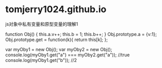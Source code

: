 tomjerry1024.github.io
======================

js对象中私有变量和原型变量的理解1

function Obj()
{
	this.a.v++;	
	this.b = 1;
	this.b++;
}
Obj.prototype.a = {v:1};
Obj.prototype.get = function(k){
	return this[k];	
};

var myOby1 = new Obj();
var myOby2 = new Obj();
console.log(myOby1.get("a") === myOby2.get("a")); //true
console.log(myOby1.get("b")); //2




